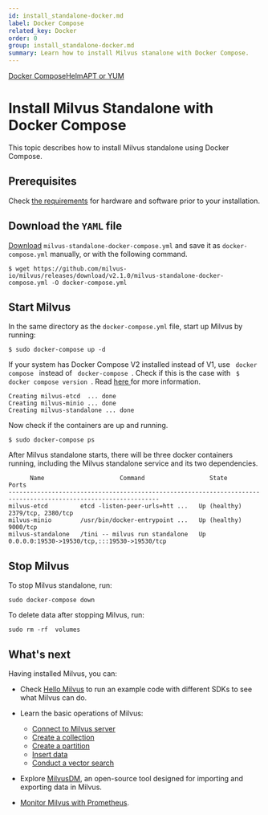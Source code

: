 ```yaml
---
id: install_standalone-docker.md
label: Docker Compose
related_key: Docker
order: 0
group: install_standalone-docker.md
summary: Learn how to install Milvus stanalone with Docker Compose.
---
```


<div class="tab-wrapper"><a href="install_standalone-docker.md" class='active '>Docker Compose</a><a href="install_standalone-helm.md" class=''>Helm</a><a href="install_standalone-aptyum.md" class=''>APT or YUM</a></div>

# Install Milvus Standalone with Docker Compose

This topic describes how to install Milvus standalone using Docker Compose.

## Prerequisites

Check [the requirements](prerequisite-docker.md) for hardware and software prior to your installation.

## Download the `YAML` file

[Download](https://github.com/milvus-io/milvus/releases/download/v2.1.0/milvus-standalone-docker-compose.yml) `milvus-standalone-docker-compose.yml` and save it as `docker-compose.yml` manually, or with the following command.

```
$ wget https://github.com/milvus-io/milvus/releases/download/v2.1.0/milvus-standalone-docker-compose.yml -O docker-compose.yml
```

## Start Milvus

In the same directory as the `docker-compose.yml` file, start up Milvus by running:

```shell
$ sudo docker-compose up -d
```

<div class="alert note">
If your system has Docker Compose V2 installed instead of V1, use <code> docker compose </code> instead of <code> docker-compose </code>. Check if this is the case with <code> $ docker compose version </code>. Read <a href="https://docs.docker.com/compose/#compose-v2-and-the-new-docker-compose-command"> here </a> for more information.
</div>

```text
Creating milvus-etcd  ... done
Creating milvus-minio ... done
Creating milvus-standalone ... done
```

Now check if the containers are up and running.

```
$ sudo docker-compose ps
```

After Milvus standalone starts, there will be three docker containers running, including the Milvus standalone service and its two dependencies.

```
      Name                     Command                  State                          Ports
----------------------------------------------------------------------------------------------------------------
milvus-etcd         etcd -listen-peer-urls=htt ...   Up (healthy)   2379/tcp, 2380/tcp
milvus-minio        /usr/bin/docker-entrypoint ...   Up (healthy)   9000/tcp
milvus-standalone   /tini -- milvus run standalone   Up             0.0.0.0:19530->19530/tcp,:::19530->19530/tcp
```

## Stop Milvus

To stop Milvus standalone, run:
```
sudo docker-compose down
```

To delete data after stopping Milvus, run:
```
sudo rm -rf  volumes
```

## What's next

Having installed Milvus, you can:

- Check [Hello Milvus](example_code.md) to run an example code with different SDKs to see what Milvus can do.

- Learn the basic operations of Milvus:
  - [Connect to Milvus server](manage_connection.md)
  - [Create a collection](create_collection.md)
  - [Create a partition](create_partition.md)
  - [Insert data](insert_data.md)
  - [Conduct a vector search](search.md)

- Explore [MilvusDM](migrate_overview.md), an open-source tool designed for importing and exporting data in Milvus.
- [Monitor Milvus with Prometheus](monitor.md).
